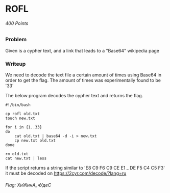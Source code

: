 # ROFL
###### 400 Points

### Problem
Given is a cypher text, and a link that leads to a "Base64" wikipedia page

### Writeup
We need to decode the text file a certain amount of times using Base64 in order to get the flag.
The amount of times was experimentally found to be '33'

The below program decodes the cypher text and returns the flag.
```shell
#!/bin/bash

cp rofl old.txt
touch new.txt

for i in {1..33}
do
    cat old.txt | base64 -d -i > new.txt
    cp new.txt old.txt
done

rm old.txt
cat new.txt | less

```

If the script returns a string similar to 'E8 C9 F6 C9 CE E1 _ DE F5 C4 C5 F3' it must be decoded on https://2cyr.com/decode/?lang=ru

###### Flag: ХиЖинА_чУдеС

